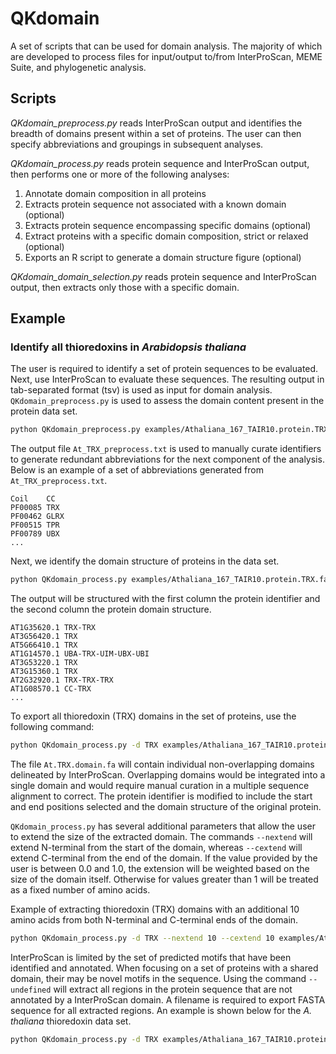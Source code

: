 # QKdomain
A set of scripts that can be used for domain analysis. The majority of which are developed to process files for input/output to/from InterProScan, MEME Suite, and phylogenetic analysis.

## Scripts
<i>QKdomain_preprocess.py</i> reads InterProScan output and identifies the breadth of domains present within a set of proteins. The user can then specify abbreviations and groupings in subsequent analyses.

<i>QKdomain_process.py</i> reads protein sequence and InterProScan output, then performs one or more of the following analyses:

1. Annotate domain composition in all proteins
2. Extracts protein sequence not associated with a known domain (optional)
3. Extracts protein sequence encompassing specific domains (optional)
4. Extract proteins with a specific domain composition, strict or relaxed (optional)
5. Exports an R script to generate a domain structure figure (optional)

<i>QKdomain_domain_selection.py</i> reads protein sequence and InterProScan output, then extracts only those with a specific domain.

## Example
### Identify all thioredoxins in <i>Arabidopsis thaliana</i>
The user is required to identify a set of protein sequences to be evaluated. Next, use InterProScan to evaluate these sequences. The resulting output in tab-separated format (tsv) is used as input for domain analysis. `QKdomain_preprocess.py` is used to assess the domain content present in the protein data set.
```bash
python QKdomain_preprocess.py examples/Athaliana_167_TAIR10.protein.TRX.fa.tsv At_TRX_preprocess.txt
```
The output file `At_TRX_preprocess.txt` is used to manually curate identifiers to generate redundant abbreviations for the next component of the analysis. Below is an example of a set of abbreviations generated from `At_TRX_preprocess.txt`.
```
Coil	CC
PF00085	TRX
PF00462	GLRX
PF00515	TPR
PF00789	UBX
...
```

Next, we identify the domain structure of proteins in the data set.
```bash
python QKdomain_process.py examples/Athaliana_167_TAIR10.protein.TRX.fa examples/Athaliana_167_TAIR10.protein.TRX.fa.tsv examples/At_TRX_abbreviations.txt At_TRX_process.txt
```
The output will be structured with the first column the protein identifier and the second column the protein domain structure.
```
AT1G35620.1	TRX-TRX
AT3G56420.1	TRX
AT5G66410.1	TRX
AT1G14570.1	UBA-TRX-UIM-UBX-UBI
AT3G53220.1	TRX
AT3G15360.1	TRX
AT2G32920.1	TRX-TRX-TRX
AT1G08570.1	CC-TRX
...
```

To export all thioredoxin (TRX) domains in the set of proteins, use the following command:
```bash
python QKdomain_process.py -d TRX examples/Athaliana_167_TAIR10.protein.TRX.fa examples/Athaliana_167_TAIR10.protein.TRX.fa.tsv examples/At_TRX_abbreviations.txt At_TRX_process.txt At.TRX.domain.fa
```
The file `At.TRX.domain.fa` will contain individual non-overlapping domains delineated by InterProScan. Overlapping domains would be integrated into a single domain and would require manual curation in a multiple sequence alignment to correct. The protein identifier is modified to include the start and end positions selected and the domain structure of the original protein.

`QKdomain_process.py` has several additional parameters that allow the user to extend the size of the extracted domain. The commands `--nextend` will extend N-terminal from the start of the domain, whereas `--cextend` will extend C-terminal from the end of the domain. If the value provided by the user is between 0.0 and 1.0, the extension will be weighted based on the size of the domain itself. Otherwise for values greater than 1 will be treated as a fixed number of amino acids.

Example of extracting thioredoxin (TRX) domains with an additional 10 amino acids from both N-terminal and C-terminal ends of the domain.
```bash
python QKdomain_process.py -d TRX --nextend 10 --cextend 10 examples/Athaliana_167_TAIR10.protein.TRX.fa examples/Athaliana_167_TAIR10.protein.TRX.fa.tsv examples/At_TRX_abbreviations.txt At_TRX_process.txt At.TRX.domain.fa
```

InterProScan is limited by the set of predicted motifs that have been identified and annotated. When focusing on a set of proteins with a shared domain, their may be novel motifs in the sequence. Using the command `--undefined` will extract all regions in the protein sequence that are not annotated by a InterProScan domain. A filename is required to export FASTA sequence for all extracted regions. An example is shown below for the <i>A. thaliana</i> thioredoxin data set.
```bash
python QKdomain_process.py -d TRX examples/Athaliana_167_TAIR10.protein.TRX.fa examples/Athaliana_167_TAIR10.protein.TRX.fa.tsv examples/At_TRX_abbreviations.txt At_TRX_process.txt At.TRX.domain.fa --undefined At.TRX.undefined.regions.fa
```
